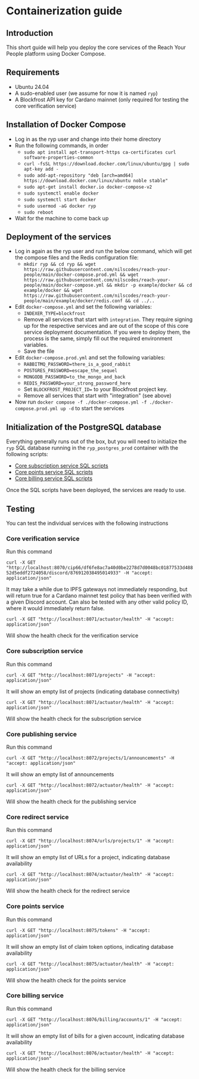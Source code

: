# Containerization guide

## Introduction

This short guide will help you deploy the core services of the Reach Your People platform using Docker Compose.

## Requirements

- Ubuntu 24.04
- A sudo-enabled user (we assume for now it is named `ryp`)
- A Blockfrost API key for Cardano mainnet (only required for testing the core verification service)

## Installation of Docker Compose

- Log in as the ryp user and change into their home directory
- Run the following commands, in order
  - `sudo apt install apt-transport-https ca-certificates curl software-properties-common`
  - `curl -fsSL https://download.docker.com/linux/ubuntu/gpg | sudo apt-key add -`
  - `sudo add-apt-repository "deb [arch=amd64] https://download.docker.com/linux/ubuntu noble stable"`
  - `sudo apt-get install docker.io docker-compose-v2`
  - `sudo systemctl enable docker`
  - `sudo systemctl start docker`
  - `sudo usermod -aG docker ryp`
  - `sudo reboot`
- Wait for the machine to come back up

## Deployment of the services

- Log in again as the ryp user and run the below command, which will get the compose files and the Redis configuration file:
  - `mkdir ryp && cd ryp && wget https://raw.githubusercontent.com/nilscodes/reach-your-people/main/docker-compose.prod.yml && wget https://raw.githubusercontent.com/nilscodes/reach-your-people/main/docker-compose.yml && mkdir -p example/docker && cd example/docker && wget https://raw.githubusercontent.com/nilscodes/reach-your-people/main/example/docker/redis.conf && cd ../..`
- Edit `docker-compose.yml` and set the following variables:
  - `INDEXER_TYPE=blockfrost`
  - Remove all services that start with `integration`. They require signing up for the respective services and are out of the scope of this core service deployment documentation. If you were to deploy them, the process is the same, simply fill out the required environment variables.
  - Save the file
- Edit `docker-compose.prod.yml` and set the following variables:
  - `RABBITMQ_PASSWORD=there_is_a_good_rabbit`
  - `POSTGRES_PASSWORD=escape_the_sequel`
  - `MONGODB_PASSWORD=to_the_mongo_and_back`
  - `REDIS_PASSWORD=your_strong_password_here`
  - Set `BLOCKFROST_PROJECT_ID=` to your Blockfrost project key.
  - Remove all services that start with "integration" (see above)
- Now run `docker compose -f ./docker-compose.yml -f ./docker-compose.prod.yml up -d` to start the services

## Initialization of the PostgreSQL database

Everything generally runs out of the box, but you will need to initialize the `ryp` SQL database running in the `ryp_postgres_prod` container with the following scripts:

- [Core subscription service SQL scripts](./core-subscription/src/main/resources/schema-postgres.sql)
- [Core points service SQL scripts](./core-points/src/main/resources/schema-postgres.sql)
- [Core billing service SQL scripts](./core-billing/src/main/resources/schema-postgres.sql)

Once the SQL scripts have been deployed, the services are ready to use.

## Testing

You can test the individual services with the following instructions

### Core verification service

Run this command

`curl -X GET "http://localhost:8070/cip66/df6fe8ac7a40d0be2278d7d0048bc01877533d48852d5eddf2724058/discord/876912038495014933" -H "accept: application/json"`

It may take a while due to IPFS gateways not immediately responding, but will return true for a Cardano mainnet test policy that has been verified with a given Discord account. Can also be tested with any other valid policy ID, where it would immediately return false.

`curl -X GET "http://localhost:8071/actuator/health" -H "accept: application/json"`

Will show the health check for the verification service

### Core subscription service

Run this command

`curl -X GET "http://localhost:8071/projects" -H "accept: application/json"`

It will show an empty list of projects (indicating database connectivity)

`curl -X GET "http://localhost:8071/actuator/health" -H "accept: application/json"`

Will show the health check for the subscription service

### Core publishing service

Run this command

`curl -X GET "http://localhost:8072/projects/1/announcements" -H "accept: application/json"`

It will show an empty list of announcements

`curl -X GET "http://localhost:8072/actuator/health" -H "accept: application/json"`

Will show the health check for the publishing service

### Core redirect service

Run this command

`curl -X GET "http://localhost:8074/urls/projects/1" -H "accept: application/json"`

It will show an empty list of URLs for a project, indicating database availability

`curl -X GET "http://localhost:8074/actuator/health" -H "accept: application/json"`

Will show the health check for the redirect service

### Core points service

Run this command

`curl -X GET "http://localhost:8075/tokens" -H "accept: application/json"`

It will show an empty list of claim token options, indicating database availability

`curl -X GET "http://localhost:8075/actuator/health" -H "accept: application/json"`

Will show the health check for the points service

### Core billing service

Run this command

`curl -X GET "http://localhost:8076/billing/accounts/1" -H "accept: application/json"`

It will show an empty list of bills for a given account, indicating database availability

`curl -X GET "http://localhost:8076/actuator/health" -H "accept: application/json"`

Will show the health check for the billing service


